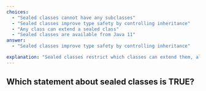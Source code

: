 ```yaml
---
choices:
  - "Sealed classes cannot have any subclasses"
  - "Sealed classes improve type safety by controlling inheritance"
  - "Any class can extend a sealed class"
  - "Sealed classes are available from Java 11"
answer:
  - "Sealed classes improve type safety by controlling inheritance"

explanation: "Sealed classes restrict which classes can extend them, allowing the developer to explicitly declare permitted subclasses. This improves maintainability and type safety."
---
```


## Which statement about sealed classes is TRUE?
